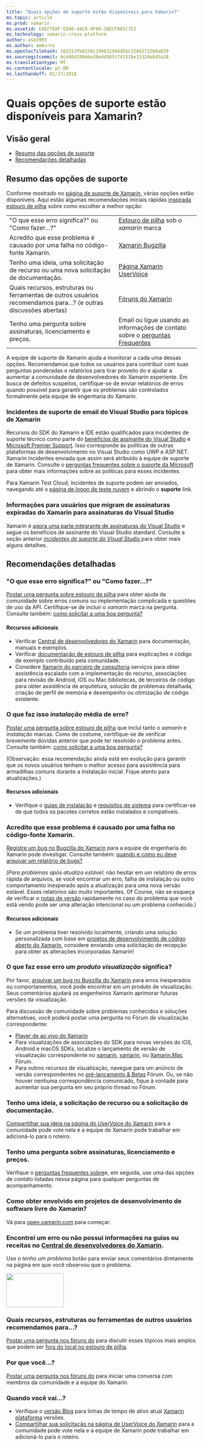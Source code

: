 ```yaml
---
title: "Quais opções de suporte estão disponíveis para Xamarin?"
ms.topic: article
ms.prod: xamarin
ms.assetid: E4EF7E0F-ED86-44C9-9F98-38ECF881C7E2
ms.technology: xamarin-cross-platform
author: asb3993
ms.author: amburns
ms.openlocfilehash: 165313fb0150c2d9832566d5bc32842722b0a039
ms.sourcegitcommit: 6cd40d190abe38edd50fc74331be15324a845a28
ms.translationtype: MT
ms.contentlocale: pt-BR
ms.lasthandoff: 02/27/2018
---
```

# <a name="what-support-options-are-available-for-xamarin"></a>Quais opções de suporte estão disponíveis para Xamarin?

## <a name="overview"></a>Visão geral
- [Resumo das opções de suporte](#Summary_of_Support_Options)
- [Recomendações detalhadas](#Detailed_Recommendations)

## <a name="summary-of-support-options"></a>Resumo das opções de suporte

Conforme mostrado no [página de suporte de Xamarin](https://www.xamarin.com/support), várias opções estão disponíveis.  Aqui estão algumas recomendações iniciais rápidas [inspirada estouro de pilha](http://stackoverflow.com/help/product-support) sobre como escolher a melhor opção:

<table>
    <tr>
        <td>"O que esse erro significa?" ou "Como fazer...?"</td>
        <td><a href="http://stackoverflow.com/questions/ask?tags=xamarin">Estouro de pilha</a> sob o <em>xamarin</em> marca</td>
    </tr>
    <tr>
        <td>Acredito que esse problema é causado por uma falha no código-fonte Xamarin.</td>
        <td><a href="https://bugzilla.xamarin.com/page.cgi?id=bug-writing.html">Xamarin Bugzilla</a></td>
    </tr>
    <tr>
        <td>Tenho uma ideia, uma solicitação de recurso ou uma nova solicitação de documentação.</td>
        <td><a href="https://xamarin.uservoice.com">Página Xamarin UserVoice</a></td>
    </tr>
    <tr>
        <td>Quais recursos, estruturas ou ferramentas de outros usuários recomendamos para...? (e outras discussões abertas)</td>
        <td><a href="https://forums.xamarin.com/">Fóruns do Xamarin</a></td>
    </tr>
    <tr>
        <td>Tenho uma pergunta sobre assinaturas, licenciamento e preços.</td>
        <td>Email ou ligue usando as informações de contato sobre o <a href="https://www.xamarin.com/faq">perguntas Frequentes</a></td>
    </tr>
</table>

A equipe de suporte de Xamarin ajuda a monitorar a cada uma dessas opções.  Recomendamos que todos os usuários para contribuir com suas perguntas ponderadas e relatórios para tirar proveito do e ajudar a aumentar a comunidade de desenvolvedores do Xamarin experiente.  Em busca de defeitos suspeitos, certifique-se de enviar relatórios de erros quando possível para garantir que os problemas são controlados formalmente pela equipe de engenharia do Xamarin.

### <a name="visual-studio-email-support-incidents-for-xamarin-topics"></a>Incidentes de suporte de email do Visual Studio para tópicos de Xamarin

Recursos do SDK do Xamarin e IDE estão qualificados para incidentes de suporte técnico como parte do [benefícios de assinante do Visual Studio](https://msdn.microsoft.com/subscriptions/bb266240) e [Microsoft Premier Support](https://www.microsoft.com/en-us/microsoftservices/support.aspx).  Isso corresponde às políticas de outras plataformas de desenvolvimento no Visual Studio como UWP e ASP.NET.  Xamarin incidentes enviada que assim será atribuído à equipe de suporte de Xamarin.  Consulte o [perguntas frequentes sobre o suporte da Microsoft](https://support.microsoft.com/gp/offerprophone) para obter mais informações sobre as políticas para esses incidentes.

Para Xamarin Test Cloud, incidentes de suporte podem ser enviados, navegando até o [página de logon de teste nuvem](https://testcloud.xamarin.com/login) e abrindo o **suporte** link.

### <a name="information-for-users-migrating-from-expired-xamarin-subscriptions-to-visual-studio-subscriptions"></a>Informações para usuários que migram de assinaturas expiradas do Xamarin para assinaturas do Visual Studio

Xamarin é [agora uma parte integrante de assinaturas do Visual Studio](https://blog.xamarin.com/xamarin-for-all/) e segue os benefícios de assinante do Visual Studio standard.  Consulte a seção anterior [ *incidentes de suporte do Visual Studio* ](#Visual_Studio_email_support_incidents_for_Xamarin_topics) para obter mais alguns detalhes.

## <a name="detailed-recommendations"></a>Recomendações detalhadas

### <a name="what-does-this-error-mean-or-how-do-i--"></a>"O que esse erro significa?" ou "Como fazer...?"

[Postar uma pergunta sobre estouro de pilha](http://stackoverflow.com/questions/ask?tags=xamarin) para obter ajuda da comunidade sobre erros comuns ou implementação complicada e questões de uso da API.  Certifique-se de incluir o _xamarin_ marca na pergunta.  Consulte também: [como solicitar a uma boa pergunta?](http://stackoverflow.com/help/how-to-ask)

#### <a name="additional-resources"></a>Recursos adicionais

-   Verificar [Central de desenvolvedores do Xamarin](/index.md) para documentação, manuais e exemplos.
-   Verificar [documentação de estouro de pilha](http://stackoverflow.com/documentation) para explicações e código de exemplo contribuído pela comunidade.
-   Considere [Xamarin do parceiro de consultoria](https://www.xamarin.com/consulting-partners) serviços para obter assistência escalado com a implementação do recurso, associações para revisão de Android, iOS ou Mac bibliotecas, de terceiros de código para obter assistência de arquitetura, solução de problemas detalhada, criação de perfil de memória e desempenho ou otimização de código existente.

### <a name="what-does-this-installation-error-mean"></a>O que faz isso _instalação_ média de erro?

[Postar uma pergunta sobre estouro de pilha](http://stackoverflow.com/questions/ask?tags=xamarin+installation) que inclui tanto o _xamarin_ e _instalação_ marcas.  Como de costume, certifique-se de verificar brevemente dúvidas anterior que pode ter resolvido o problema antes.  Consulte também: [como solicitar a uma boa pergunta?](http://stackoverflow.com/help/how-to-ask)

(Observação: essa recomendação ainda está em evolução para garantir que os novos usuários tenham o melhor acesso para assistência para armadilhas comuns durante a instalação inicial.  Fique atento para atualizações.)

#### <a name="additional-resources"></a>Recursos adicionais

-   Verifique o [guias de instalação](~/cross-platform/get-started/installation/index.md) e [requisitos de sistema](~/cross-platform/get-started/requirements.md) para certificar-se de que todos os pacotes corretos estão instalados e compatíveis.

### <a name="i-believe-this-problem-is-caused-by-a-defect-in-the-xamarin-source-code"></a>Acredito que esse problema é causado por uma falha no código-fonte Xamarin.

[Registre um bug no Bugzilla do Xamarin](https://bugzilla.xamarin.com/page.cgi?id=bug-writing.html) para a equipe de engenharia do Xamarin pode investigar.  Consulte também: [quando e como eu deve arquivar um relatório de bugs?](~/cross-platform/troubleshooting/questions/howto-file-bug.md)

(*Para problemas após atualiza estável*: não hesitar em um relatório de erros rápida de arquivos, se você encontrar um erro, falha de instalação ou outro comportamento inesperado após a atualização para uma nova versão estável.  Esses relatórios são muito importantes.  Of Course, não se esqueça de verificar o [notas de versão](https://developer.xamarin.com/releases/) rapidamente no caso do problema que você está vendo pode ser uma alteração intencional ou um problema conhecido.)

#### <a name="additional-resources"></a>Recursos adicionais

-   Se um problema tiver resolvido localmente, criando uma solução personalizada com base em [projetos de desenvolvimento de código aberto do Xamarin](http://open.xamarin.com/), considere enviando uma solicitação de recepção para obter as alterações incorporadas Xamarin!

### <a name="what-does-this-error-in-a-preview-product-mean"></a>O que faz esse erro um _produto visualização_ significa?

Por favor, [arquivar um bug no Bugzilla do Xamarin](https://bugzilla.xamarin.com/page.cgi?id=bug-writing.html) para erros inesperados ou comportamentos, você pode encontrar em um produto de visualização.  Seus comentários ajudará os engenheiros Xamarin aprimorar futuras versões da visualização.

Para discussão de comunidade sobre problemas conhecidos e soluções alternativas, você poderá postar uma pergunta no Fórum de visualização correspondente:

-   [Player de ao vivo do Xamarin](https://forums.xamarin.com/categories/live-player)
-   Para visualizações de associações do SDK para novas versões do iOS, Android e macOS SDKs, localize o lançamento de versão de visualização correspondente no [xamarin](http://forums.xamarin.com/categories/android), [xamarin](http://forums.xamarin.com/categories/ios), ou [Xamarin.Mac ](http://forums.xamarin.com/categories/mac) Fórum.
-   Para outros recursos de visualização, navegue para um anúncio de versão correspondentes no [pré-lançamento & Betas](http://forums.xamarin.com/categories/xamarin-prerelease) Fórum.  Ou, se não houver nenhuma correspondência comunicado, fique à vontade para aumentar sua pergunta em seu próprio thread no Fórum.

### <a name="i-have-an-idea-feature-request-or-documentation-request"></a>Tenho uma ideia, a solicitação de recurso ou a solicitação de documentação.

[Compartilhar sua ideia na página do UserVoice do Xamarin](https://xamarin.uservoice.com) para a comunidade pode vote nela e a equipe de Xamarin pode trabalhar em adicioná-lo para o roteiro.

### <a name="i-have-a-question-about-subscriptions-licensing-or-pricing"></a>Tenho uma pergunta sobre assinaturas, licenciamento e preços.

Verifique o [perguntas frequentes sobre](https://www.xamarin.com/faq)e, em seguida, use uma das opções de contato listadas nessa página para qualquer perguntas de acompanhamento.

### <a name="how-do-i-get-involved-in-xamarins-open-source-development-projects"></a>Como obter envolvido em projetos de desenvolvimento de software livre do Xamarin?

Vá para [open.xamarin.com](http://open.xamarin.com/) para começar.

### <a name="i-found-a-mistake-or-missing-information-in-the-guides-or-recipes-on-the-xamarin-developer-centerindexmd"></a>Encontrei um erro ou não possui informações na guias ou receitas no [Central de desenvolvedores do Xamarin](/index.md).

Use o _tenho um problema_ botão para enviar seus comentários diretamente na página em que você observou que o problema.

[<img src="support-options-images/feedback.png" style="width: 152px; height: 90px;">](support-options-images/feedback.png)

### <a name="what-resources-frameworks-or-tools-do-other-users-recommend-for--"></a>Quais recursos, estruturas ou ferramentas de outros usuários recomendamos para...?

[Postar uma pergunta nos fóruns do](https://forums.xamarin.com/) para discutir esses tópicos mais amplos que podem ser [fora do local no estouro de pilha](http://stackoverflow.com/help/dont-ask).

### <a name="why-do-you--"></a>Por que você...?

[Postar uma pergunta nos fóruns do](https://forums.xamarin.com/) para iniciar uma conversa com membros da comunidade e a equipe do Xamarin.

### <a name="when-will-you--"></a>Quando você vai...?

-   Verifique o [versão Blog](http://releases.xamarin.com/) para linhas de tempo de ativo atual [Xamarin plataforma](https://www.xamarin.com/platform) versões.
-   [Compartilhar sua solicitação na página de UserVoice do Xamarin](https://xamarin.uservoice.com) para a comunidade pode vote nela e a equipe de Xamarin pode trabalhar em adicioná-lo para o roteiro.

